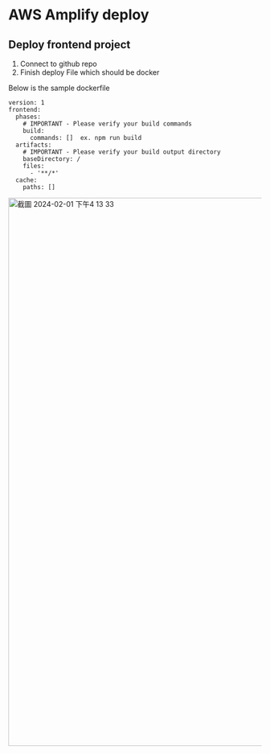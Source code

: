 # AWS Amplify deploy

## Deploy frontend project
1. Connect to github repo
2. Finish deploy File which should be docker

Below is the sample dockerfile

```
version: 1
frontend:
  phases:
    # IMPORTANT - Please verify your build commands
    build:
      commands: []  ex. npm run build
  artifacts:
    # IMPORTANT - Please verify your build output directory
    baseDirectory: /
    files:
      - '**/*'
  cache:
    paths: []
```
<img width="1090" alt="截圖 2024-02-01 下午4 13 33" src="https://github.com/SiaoChi/amplify-test/assets/98171354/66ab697f-bf20-45a4-9cc0-793ac9a5d29a">
